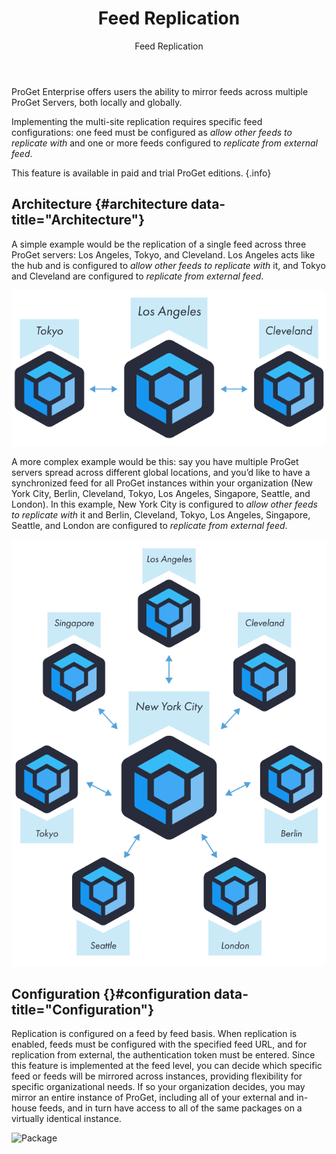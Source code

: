 ﻿---
title: Feed Replication
subtitle: Feed Replication
sequence: 200
keywords: load balanced, automatic failover

---
ProGet Enterprise offers users the ability to mirror feeds across multiple ProGet Servers, both locally and globally.

  Implementing the multi-site replication requires specific feed configurations: one feed must be configured as *allow other feeds to replicate with* and one or more feeds configured to *replicate from external feed*.

This feature is available in paid and trial ProGet editions. {.info}

## Architecture {#architecture data-title="Architecture"}

A simple example would be the replication of a single feed across three ProGet servers: Los Angeles, Tokyo, and Cleveland. Los Angeles acts like the hub and is configured to *allow other feeds to replicate with* it, and Tokyo and Cleveland are configured to *replicate from external feed*.

![](/resources/documentation/proget/administration/basic-feed-rep.png)

A more complex example would be this: say you have multiple ProGet servers spread across different global locations, and you’d like to have a synchronized feed for all ProGet instances within your organization (New York City, Berlin, Cleveland, Tokyo, Los Angeles, Singapore, Seattle, and London). In this example, New York City is configured to *allow other feeds to replicate with* it and Berlin, Cleveland, Tokyo, Los Angeles, Singapore, Seattle, and London are configured to *replicate from external feed*.

 ![](/resources/documentation/proget/administration/complex-feed-rep.png)

 ## Configuration {}#configuration data-title="Configuration"}

 Replication is configured on a feed by feed basis. When replication is enabled, feeds must be configured with the specified feed URL, and for replication from external, the authentication token must be entered. Since this feature is implemented at the feed level, you can decide which specific feed or feeds will be mirrored across instances, providing flexibility for specific organizational needs. If so your organization decides, you may mirror an entire instance of ProGet, including all of your external and in-house feeds, and in turn have access to all of the same packages on a virtually identical instance.

  <div> <img class="screenshot" alt="Package" src="/proget/5.0/replicate-from.png" /> </div>
